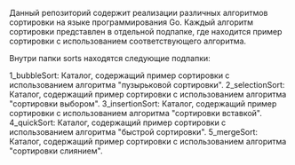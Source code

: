Данный репозиторий содержит реализации различных алгоритмов сортировки на языке программирования Go.
Каждый алгоритм сортировки представлен в отдельной подпапке, где находится пример сортировки с использованием соответствующего алгоритма.

Внутри папки sorts находятся следующие подпапки:

1_bubbleSort: Каталог, содержащий пример сортировки с использованием алгоритма "пузырьковой сортировки".
2_selectionSort: Каталог, содержащий пример сортировки с использованием алгоритма "сортировки выбором".
3_insertionSort: Каталог, содержащий пример сортировки с использованием алгоритма "сортировки вставкой".
4_quickSort: Каталог, содержащий пример сортировки с использованием алгоритма "быстрой сортировки".
5_mergeSort: Каталог, содержащий пример сортировки с использованием алгоритма "сортировки слиянием".
